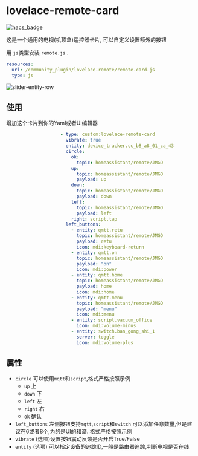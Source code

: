 <!--
 * @Author        : fineemb
 * @Github        : https://github.com/fineemb
 * @Description   : 
 * @Date          : 2019-10-31 12:03:02
 * @LastEditors   : fineemb
 * @LastEditTime  : 2020-04-19 23:53:11
 -->
lovelace-remote-card
================================================

[![hacs_badge](https://img.shields.io/badge/HACS-Default-orange.svg)](https://github.com/hacs/integration)

这是一个通用的电视(机顶盒)遥控器卡片, 可以自定义设置额外的按钮

用 `js`类型安装 `remote.js` .

```yaml
resources:
  url: /community_plugin/lovelace-remote/remote-card.js
  type: js
```
![slider-entity-row](https://raw.githubusercontent.com/fineemb/lovelace-remote-card/d6561e8724a15359ef5044478a3b2346c37ae4cb/01.gif)

## 使用
增加这个卡片到你的Yaml或者UI编辑器
```yaml
                    - type: custom:lovelace-remote-card
                      vibrate: true
                      entity: device_tracker.cc_b8_a8_01_ca_43
                      circle:
                        ok: 
                          topic: homeassistant/remote/JMGO
                        up: 
                          topic: homeassistant/remote/JMGO
                          payload: up
                        down: 
                          topic: homeassistant/remote/JMGO
                          payload: down
                        left: 
                          topic: homeassistant/remote/JMGO
                          payload: left 
                        right: script.tap 
                      left_buttons:
                        - entity: qmtt.retu
                          topic: homeassistant/remote/JMGO
                          payload: retu
                          icon: mdi:keyboard-return 
                        - entity: qmtt.on
                          topic: homeassistant/remote/JMGO
                          payload: "on"
                          icon: mdi:power 
                        - entity: qmtt.home
                          topic: homeassistant/remote/JMGO
                          payload: home
                          icon: mdi:home
                        - entity: qmtt.menu
                          topic: homeassistant/remote/JMGO
                          payload: "menu"
                          icon: mdi:menu 
                        - entity: script.vacuum_office
                          icon: mdi:volume-minus 
                        - entity: switch.ban_gong_shi_1
                          server: toggle
                          icon: mdi:volume-plus
```
## 属性

- `circle` 可以使用`mqtt`和`script`,格式严格按照示例
  * `up` 上 
  * `down` 下
  * `left` 左
  * `right` 右
  * `ok` 确认
- `left_buttons` 左侧按钮支持`mqtt`,`script`和`switch` 可以添加任意数量,但是建议在6或者8个,为的是UI的和谐. 格式严格按照示例
- `vibrate` (选项)设置按钮震动反馈是否开启True/False
- `entity` (选项) 可以指定设备的追踪ID,一般是路由器追踪,判断电视是否在线

